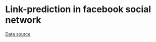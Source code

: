 # Link-prediction in facebook social network

[Data source](http://snap.stanford.edu/data/ego-Facebook.html)